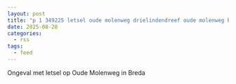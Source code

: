 ```yaml
---
layout: post
title: "p 1 349225 letsel oude molenweg drielindendreef oude molenweg breda"
date: 2025-08-28
categories: 
  - rss
tags: 
  - feed
---
```


Ongeval met letsel op Oude Molenweg in Breda
